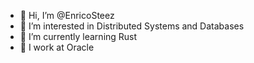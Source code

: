 - 👋 Hi, I’m @EnricoSteez
- 👀 I’m interested in Distributed Systems and Databases
- 🌱 I’m currently learning Rust
- :department_store: I work at Oracle

<!---
EnricoSteez/EnricoSteez is a ✨ special ✨ repository because its `README.md` (this file) appears on your GitHub profile.
You can click the Preview link to take a look at your changes.
--->
